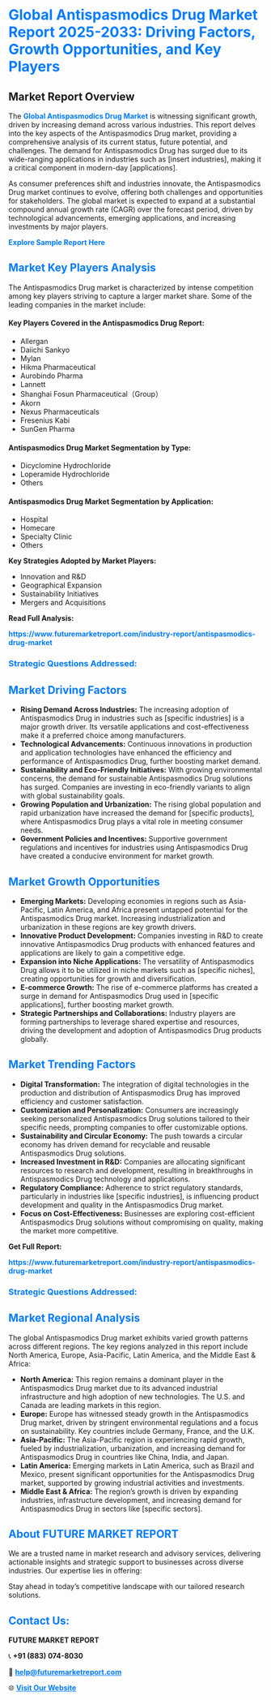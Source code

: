 <h1 style="color: #007BFF;">Global Antispasmodics Drug Market Report 2025-2033: Driving Factors, Growth Opportunities, and Key Players</h1>

<section id="overview">
<h2>Market Report Overview</h2>
<p>The <a href="https://www.futuremarketreport.com/industry-report/antispasmodics-drug-market" style="color: #007BFF; text-decoration: none;"><strong>Global Antispasmodics Drug Market</strong></a> is witnessing significant growth, driven by increasing demand across various industries. This report delves into the key aspects of the Antispasmodics Drug market, providing a comprehensive analysis of its current status, future potential, and challenges. The demand for Antispasmodics Drug has surged due to its wide-ranging applications in industries such as [insert industries], making it a critical component in modern-day [applications].</p>
<p>As consumer preferences shift and industries innovate, the Antispasmodics Drug market continues to evolve, offering both challenges and opportunities for stakeholders. The global market is expected to expand at a substantial compound annual growth rate (CAGR) over the forecast period, driven by technological advancements, emerging applications, and increasing investments by major players.</p>
</section>

<section id="overview">
<p><a href="https://www.futuremarketreport.com/request-sample/reportId=82640" style="color: #007BFF; text-decoration: none;"><strong>Explore Sample Report Here</strong></a></p>
</section>

<section id="key-players">
<h2 style="color: #007BFF;">Market Key Players Analysis</h2>
<p>The Antispasmodics Drug market is characterized by intense competition among key players striving to capture a larger market share. Some of the leading companies in the market include:</p>
<h4>Key Players Covered in the Antispasmodics Drug Report:</h4>
<ul><li>Allergan</li><li>Daiichi Sankyo</li><li>Mylan</li><li>Hikma Pharmaceutical</li><li>Aurobindo Pharma</li><li>Lannett</li><li>Shanghai Fosun Pharmaceutical（Group）</li><li>Akorn</li><li>Nexus Pharmaceuticals</li><li>Fresenius Kabi</li><li>SunGen Pharma</li></ul>
<h4>Antispasmodics Drug Market Segmentation by Type:</h4>
<ul><li>Dicyclomine Hydrochloride</li><li>Loperamide Hydrochloride</li><li>Others</li></ul>

<h4>Antispasmodics Drug Market Segmentation by Application:</h4>
<ul><li>Hospital</li><li>Homecare</li><li>Specialty Clinic</li><li>Others</li></ul>
<p><strong>Key Strategies Adopted by Market Players:</strong></p>
<ul>
<li>Innovation and R&D</li>
<li>Geographical Expansion</li>
<li>Sustainability Initiatives</li>
<li>Mergers and Acquisitions</li>
</ul>
</section>

<section>
<p><strong>Read Full Analysis: </strong></p><a href="https://www.futuremarketreport.com/industry-report/antispasmodics-drug-market" style="color: #007BFF; text-decoration: none;"><strong>https://www.futuremarketreport.com/industry-report/antispasmodics-drug-market</strong></a>
<h3 style="color: #007BFF;">Strategic Questions Addressed:</h3>
</section>

<section id="driving-factors">
<h2 style="color: #007BFF;">Market Driving Factors</h2>
<ul>
<li><strong>Rising Demand Across Industries:</strong> The increasing adoption of Antispasmodics Drug in industries such as [specific industries] is a major growth driver. Its versatile applications and cost-effectiveness make it a preferred choice among manufacturers.</li>
<li><strong>Technological Advancements:</strong> Continuous innovations in production and application technologies have enhanced the efficiency and performance of Antispasmodics Drug, further boosting market demand.</li>
<li><strong>Sustainability and Eco-Friendly Initiatives:</strong> With growing environmental concerns, the demand for sustainable Antispasmodics Drug solutions has surged. Companies are investing in eco-friendly variants to align with global sustainability goals.</li>
<li><strong>Growing Population and Urbanization:</strong> The rising global population and rapid urbanization have increased the demand for [specific products], where Antispasmodics Drug plays a vital role in meeting consumer needs.</li>
<li><strong>Government Policies and Incentives:</strong> Supportive government regulations and incentives for industries using Antispasmodics Drug have created a conducive environment for market growth.</li>
</ul>
</section>

<section id="growth-opportunities">
<h2 style="color: #007BFF;">Market Growth Opportunities</h2>
<ul>
<li><strong>Emerging Markets:</strong> Developing economies in regions such as Asia-Pacific, Latin America, and Africa present untapped potential for the Antispasmodics Drug market. Increasing industrialization and urbanization in these regions are key growth drivers.</li>
<li><strong>Innovative Product Development:</strong> Companies investing in R&D to create innovative Antispasmodics Drug products with enhanced features and applications are likely to gain a competitive edge.</li>
<li><strong>Expansion into Niche Applications:</strong> The versatility of Antispasmodics Drug allows it to be utilized in niche markets such as [specific niches], creating opportunities for growth and diversification.</li>
<li><strong>E-commerce Growth:</strong> The rise of e-commerce platforms has created a surge in demand for Antispasmodics Drug used in [specific applications], further boosting market growth.</li>
<li><strong>Strategic Partnerships and Collaborations:</strong> Industry players are forming partnerships to leverage shared expertise and resources, driving the development and adoption of Antispasmodics Drug products globally.</li>
</ul>
</section>

<section id="trending-factors">
<h2 style="color: #007BFF;">Market Trending Factors</h2>
<ul>
<li><strong>Digital Transformation:</strong> The integration of digital technologies in the production and distribution of Antispasmodics Drug has improved efficiency and customer satisfaction.</li>
<li><strong>Customization and Personalization:</strong> Consumers are increasingly seeking personalized Antispasmodics Drug solutions tailored to their specific needs, prompting companies to offer customizable options.</li>
<li><strong>Sustainability and Circular Economy:</strong> The push towards a circular economy has driven demand for recyclable and reusable Antispasmodics Drug solutions.</li>
<li><strong>Increased Investment in R&D:</strong> Companies are allocating significant resources to research and development, resulting in breakthroughs in Antispasmodics Drug technology and applications.</li>
<li><strong>Regulatory Compliance:</strong> Adherence to strict regulatory standards, particularly in industries like [specific industries], is influencing product development and quality in the Antispasmodics Drug market.</li>
<li><strong>Focus on Cost-Effectiveness:</strong> Businesses are exploring cost-efficient Antispasmodics Drug solutions without compromising on quality, making the market more competitive.</li>
</ul>
</section>

<section>
<p><strong>Get Full Report: </strong></p><a href="https://www.futuremarketreport.com/industry-report/antispasmodics-drug-market" style="color: #007BFF; text-decoration: none;"><strong>https://www.futuremarketreport.com/industry-report/antispasmodics-drug-market</strong></a>
<h3 style="color: #007BFF;">Strategic Questions Addressed:</h3>
</section>


<section id="regional-analysis">
<h2 style="color: #007BFF;">Market Regional Analysis</h2>
<p>The global Antispasmodics Drug market exhibits varied growth patterns across different regions. The key regions analyzed in this report include North America, Europe, Asia-Pacific, Latin America, and the Middle East & Africa:</p>
<ul>
<li><strong>North America:</strong> This region remains a dominant player in the Antispasmodics Drug market due to its advanced industrial infrastructure and high adoption of new technologies. The U.S. and Canada are leading markets in this region.</li>
<li><strong>Europe:</strong> Europe has witnessed steady growth in the Antispasmodics Drug market, driven by stringent environmental regulations and a focus on sustainability. Key countries include Germany, France, and the U.K.</li>
<li><strong>Asia-Pacific:</strong> The Asia-Pacific region is experiencing rapid growth, fueled by industrialization, urbanization, and increasing demand for Antispasmodics Drug in countries like China, India, and Japan.</li>
<li><strong>Latin America:</strong> Emerging markets in Latin America, such as Brazil and Mexico, present significant opportunities for the Antispasmodics Drug market, supported by growing industrial activities and investments.</li>
<li><strong>Middle East & Africa:</strong> The region’s growth is driven by expanding industries, infrastructure development, and increasing demand for Antispasmodics Drug in sectors like [specific sectors].</li>
</ul>
</section>

<footer>
<h2 style="color: #007BFF;">About FUTURE MARKET REPORT</h2>
<p>We are a trusted name in market research and advisory services, delivering actionable insights and strategic support to businesses across diverse industries. Our expertise lies in offering:</p>

<p>Stay ahead in today’s competitive landscape with our tailored research solutions.</p>

<h2 style="color: #007BFF;">Contact Us:</h2>
<p><strong>FUTURE MARKET REPORT</strong></p>
<p>📞 <strong>+91 (883) 074-8030</strong></p>
<p>📧 <strong><a href="mailto:help@futuremarketreport.com" style="color: #007BFF;">help@futuremarketreport.com</a></strong></p>
<p>🌐 <strong><a href="https://www.futuremarketreport.com/" style="color: #007BFF;">Visit Our Website</a></strong></p>
</footer>
